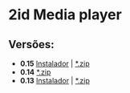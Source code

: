 # 2id Media player  
  
## Versões:

* **0.15** [Instalador](http://popmuzserver.cloudapp.net/player/player2id.v0.15.exe) | [*.zip](http://popmuzserver.cloudapp.net/player/2idplayer.v0.15.windows.zip)
* **0.14** [*.zip](http://popmuzserver.cloudapp.net/player/2idplayer.v0.14.windows.zip)
* **0.13** [Instalador](http://popmuzserver.cloudapp.net/player/player2id.v0.13.exe) | [*.zip](http://popmuzserver.cloudapp.net/player/2idplayer.v0.13.windows.zip)

